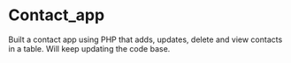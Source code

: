 # Contact_app
Built a contact app using PHP that adds, updates, delete and view contacts in a table. Will keep updating the code base.
